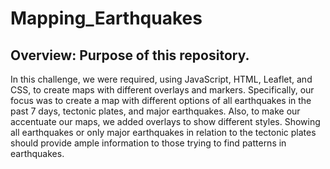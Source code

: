 # Mapping_Earthquakes

## Overview: Purpose of this repository.
In this challenge, we were required, using JavaScript, HTML, Leaflet, and CSS, to create maps with different overlays and markers. Specifically, our focus was to create a map with different options of all earthquakes in the past 7 days, tectonic plates, and major earthquakes. Also, to make our accentuate our maps, we added overlays to show different styles. Showing all earthquakes or only major earthquakes in relation to the tectonic plates should provide ample information to those trying to find patterns in earthquakes.
